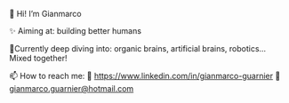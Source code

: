 👋 Hi! I’m Gianmarco <br>

:sparkles: Aiming at:   building better humans <br>

🌱Currently deep diving into: organic brains, artificial brains, robotics... Mixed together!

📫 How to reach me: :link: https://www.linkedin.com/in/gianmarco-guarnier :email: gianmarco.guarnier@hotmail.com

<!---
gianmarcoguarnier/gianmarcoguarnier is a ✨ special ✨ repository because its `README.md` (this file) appears on your GitHub profile.
You can click the Preview link to take a look at your changes.
--->
